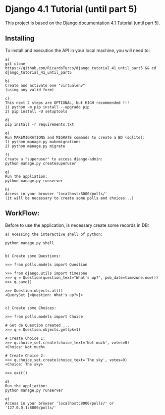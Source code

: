 # Django 4.1 Tutorial (until part 5)
This project is based on the [Django documentation 4.1 Tutorial](https://docs.djangoproject.com/en/4.1/intro/tutorial01/) (until part 5).

## Installing

To install and execution the API in your local machine, you will need to:

```
a)
git clone https://github.com/RicardoTurco/django_tutorial_41_until_part5 && cd django_tutorial_41_until_part5

b)
Create and activate one "virtualenv"
(using any valid form) 

c)
This next 2 steps are OPTIONAL, but HIGH recommended !!!
1) python -m pip install --upgrade pip
2) pip install -U setuptools

d)
pip install -r requirements.txt

e)
Run MAKEMIGRATIONS and MIGRATE comands to create a BD (sqlite):
1) python manage.py makemigrations
2) python manage.py migrate

f)
Create a "superuser" to access django-admin:
python manage.py createsuperuser

g)
Run the appliation:
python manage.py runserver

h)
Access in your browser 'localhost:8000/polls/'
(it will be necessary to create some polls and choices...) 
```

## WorkFlow:

Before to use the application, is necessary create some records in DB:

```
a) Acessing the interactive shell of python:

python manage.py shell


b) Create some Questions:

>>> from polls.models import Question

>>> from django.utils import timezone
>>> q = Question(question_text="What's up?", pub_date=timezone.now())
>>> q.save()

>>> Question.objects.all()
<QuerySet [<Question: What's up?>]>


c) Create some Choices:

>>> from polls.models import Choice

# Get de Question created ...
>>> q = Question.objects.get(pk=1)

# Create Choice 1:
>>> q.choice_set.create(choice_text='Not much', votes=0)
<Choice: Not much>

# Create Choice 2:
>>> q.choice_set.create(choice_text='The sky', votes=0)
<Choice: The sky>

>>> exit()

d)
Run the appliation:
python manage.py runserver

e)
Access in your browser 'localhost:8000/polls/' or '127.0.0.1:8000/polls/'
```
